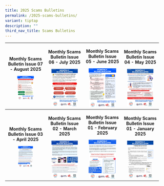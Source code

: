 ```yaml
---
title: 2025 Scams Bulletins
permalink: /2025-scams-bulletins/
variant: tiptap
description: ""
third_nav_title: Scams Bulletins
---
```

<table style="minWidth: 100px">
<colgroup>
<col>
<col>
<col>
<col>
</colgroup>
<tbody>
<tr>
<th rowspan="1" colspan="1">
<p><strong>Monthly Scams Bulletin Issue 07 - August 2025</strong>
</p>
<div class="isomer-image-wrapper">
<img style="width: 45%;" height="auto" width="100%" alt="" src="/images/monthly_scams_bulletin_2025_issue_08.png">
</div>
</th>
<th rowspan="1" colspan="1">
<p><strong>Monthly Scams Bulletin Issue 06 - July 2025</strong>
</p><a class="isomer-image-wrapper" href="/files/2025%20Scams%20Bulletins/monthly_scams_bulletin_2025_issue_07.pdf"><img style="width: 80%;" height="auto" width="100%" alt="" src="/images/Scams Bulletin Covers/2025 Bulletin Cover/2025_MSB_07.jpg"></a>
</th>
<th rowspan="1" colspan="1">
<p><strong>Monthly Scams Bulletin Issue 05 - June 2025</strong>
</p><a class="isomer-image-wrapper" href="/files/2025%20Scams%20Bulletins/monthly_scams_bulletin_2025_issue_06.pdf"><img style="width: 80%;" height="auto" width="100%" alt="" src="/images/Scams Bulletin Covers/2025 Bulletin Cover/2025_MSB_06.jpg"></a>
</th>
<th rowspan="1" colspan="1">
<p><strong>Monthly Scams Bulletin Issue 04 - May 2025</strong>
</p><a class="isomer-image-wrapper" href="/files/2025%20Scams%20Bulletins/monthly_scams_bulletin_2025_issue_05.pdf"><img style="width: 80%;" height="auto" width="100%" alt="" src="/images/Scams Bulletin Covers/2025 Bulletin Cover/2025_MSB_05.jpg"></a>
</th>
</tr>
<tr>
<th rowspan="1" colspan="1">
<p><strong>Monthly Scams Bulletin Issue 03 - April 2025</strong>
</p><a class="isomer-image-wrapper" href="/files/2025%20Scams%20Bulletins/monthly_scams_bulletin_2025_issue_04.pdf"><img style="width: 40%;" height="auto" width="100%" alt="" src="/images/Scams Bulletin Covers/2025 Bulletin Cover/2025_MSB_04.jpg"></a>
</th>
<th rowspan="1" colspan="1">
<p><strong>Monthly Scams Bulletin Issue 02 - March 2025</strong>
</p><a class="isomer-image-wrapper" href="/files/2025%20Scams%20Bulletins/monthly_scams_bulletin_2025_issue_03.pdf"><img style="width: 80%;" height="auto" width="100%" alt="" src="/images/Scams Bulletin Covers/2025 Bulletin Cover/2025_MSB_03.jpg"></a>
</th>
<th rowspan="1" colspan="1">
<p><strong>Monthly Scams Bulletin Issue 01 - February 2025</strong>
</p><a class="isomer-image-wrapper" href="/files/2025%20Scams%20Bulletins/monthly_scams_bulletin_2025_issue_02.pdf"><img style="width: 80%;" height="auto" width="100%" alt="" src="/images/Scams Bulletin Covers/2025 Bulletin Cover/2025_MSB_02.jpg"></a>
</th>
<th rowspan="1" colspan="1">
<p><strong>Monthly Scams Bulletin Issue 01 - January 2025</strong>
</p><a class="isomer-image-wrapper" href="/files/2025%20Scams%20Bulletins/monthly_scams_bulletin_2025_issue_01.pdf"><img style="width: 80%;" height="auto" width="100%" alt="" src="/images/Scams Bulletin Covers/2025 Bulletin Cover/2025_MSB_01.jpg"></a>
</th>
</tr>
</tbody>
</table>
<p></p>